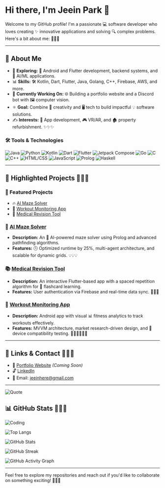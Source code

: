# Hi there, I'm Jeein Park 👋

Welcome to my GitHub profile! I'm a passionate 💻 software developer who loves creating ✨ innovative applications and solving 🔍 complex problems. Here's a bit about me: 🌟🌟🌟

---

## 🔧 **About Me**

- 🔎 **Exploring:** 📱 Android and Flutter development, backend systems, and 🤖 AI/ML applications.
- 📊 **Skills:** 🛠️ Kotlin, Dart, Flutter, Java, Golang, C++, Firebase, AWS, and more.
- 🚀 **Currently Working On:** 🌐 Building a portfolio website and a Discord bot with 🖼️ computer vision.
- ⚛️ **Goal:** Combine 🎨 creativity and 🖥️ tech to build impactful 💡 software solutions.
- ✍️ **Interests:** 📲 App development, 🎮 VR/AR, and 🏚️ property refurbishment. ✨✨✨

### 🛠️ Tools & Technologies

![Java](https://img.shields.io/badge/Java-%23ED8B00.svg?style=flat&logo=java&logoColor=white&labelColor=3ea1b5&fontWeight=bold)
![Python](https://img.shields.io/badge/Python-%233776AB.svg?style=flat&logo=python&logoColor=fabf0c)
![Kotlin](https://img.shields.io/badge/Kotlin-%238b4fe0.svg?style=flat&logo=kotlin&logoColor=ff9729)
![Dart](https://img.shields.io/badge/Dart-%230366a8.svg?style=flat&logo=dart&logoColor=5ebeff)
![Flutter](https://img.shields.io/badge/Flutter-%234eb0f2.svg?style=flat&logo=flutter&logoColor=02569B)
![Jetpack Compose](https://img.shields.io/badge/Jetpack%20Compose-%233eb051.svg?style=flat&logo=jetpack-compose&logoColor=434dd9)
![Go](https://img.shields.io/badge/Go-%2300ADD8.svg?style=flat&logo=go&logoColor=f5d9ba)
![C](https://img.shields.io/badge/C-%2300599C.svg?style=flat&logo=c&logoColor=b3d3e8)
![C++](https://img.shields.io/badge/C++-%2300599C.svg?style=flat&logo=c%2B%2B&logoColor=b3d3e8)
![HTML/CSS](https://img.shields.io/badge/HTML%2FCSS-%23ff8563.svg?style=flat&logo=html5&logoColor=3870ff)
![JavaScript](https://img.shields.io/badge/JavaScript-%23333634.svg?style=flat&logo=javascript&logoColor=F7DF1E)
![Prolog](https://img.shields.io/badge/Prolog-%234164b0.svg?style=flat&logoColor=white&labelColor=fa530c&fontWeight=bold)
![Haskell](https://img.shields.io/badge/Haskell-%235D4F85.svg?style=flat&logo=haskell&logoColor=d8b6f0)


---

## 🌟 **Highlighted Projects** 🌟🌟🌟

### 🌟 Featured Projects

- 🔥 [AI Maze Solver](https://github.com/your-repo-link)
- 📱 [Workout Monitoring App](https://github.com/your-repo-link)
- 🧠 [Medical Revision Tool](https://github.com/your-repo-link)

### 🏦 [AI Maze Solver](https://github.com/your-repo-link)

- **Description:** An 🤖 AI-powered maze solver using Prolog and advanced pathfinding algorithms.
- **Features:** 🕒 Optimized runtime by 25%, multi-agent architecture, and scalable for dynamic grids. 💡💡💡

### 📚 [Medical Revision Tool](https://github.com/your-repo-link)

- **Description:** An interactive Flutter-based app with a spaced repetition algorithm for 🧠 flashcard learning.
- **Features:** User authentication via Firebase and real-time data sync. 📘📘📘

### 🏢 [Workout Monitoring App](https://github.com/your-repo-link)

- **Description:** Android app with visual 📊 fitness analytics to track workouts effectively.
- **Features:** MVVM architecture, market research-driven design, and 📱 device compatibility testing. 🏋️‍♂️🏋️‍♂️🏋️‍♂️

---

## 🔗 **Links & Contact** 🔗🔗🔗

- 🔗 [Portfolio Website](#) *(Coming Soon)*
- 🔓 [LinkedIn](https://linkedin.com/in/jeeinhere)
- 📧 Email: [jeeinhere@gmail.com](mailto:jeeinhere@gmail.com)

---

![Quote](https://quotes-github-readme.vercel.app/api?type=horizontal&theme=radical)



## 📊 **GitHub Stats** 🌟🌟🌟

![Coding](https://media.giphy.com/media/ZVik7pBtu9dNS/giphy.gif)

![Top Langs](https://github-readme-stats.vercel.app/api/top-langs/?username=JeeIn-Park&layout=compact&theme=radical)

![GitHub Stats](https://github-readme-stats.vercel.app/api?username=jeeinhere&show_icons=true&theme=radical)

![GitHub Streak](https://streak-stats.demolab.com/?user=JeeIn-Park&theme=radical)

![GitHub Activity Graph](https://github-readme-activity-graph.vercel.app/graph?username=JeeIn-Park&theme=radical)

---

Feel free to explore my repositories and reach out if you'd like to collaborate on something exciting! 🎉🎉🎉

